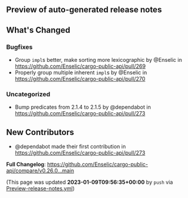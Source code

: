## Preview of auto-generated release notes
<!-- Release notes generated using configuration in .github/release.yml at main -->

## What's Changed
### Bugfixes
* Group `impl`s better, make sorting more lexicographic by @Enselic in https://github.com/Enselic/cargo-public-api/pull/269
* Properly group multiple inherent `impl`s by @Enselic in https://github.com/Enselic/cargo-public-api/pull/270
### Uncategorized
* Bump predicates from 2.1.4 to 2.1.5 by @dependabot in https://github.com/Enselic/cargo-public-api/pull/273

## New Contributors
* @dependabot made their first contribution in https://github.com/Enselic/cargo-public-api/pull/273

**Full Changelog**: https://github.com/Enselic/cargo-public-api/compare/v0.26.0...main


(This page was updated **2023-01-09T09:56:35+00:00** by `push` via [Preview-release-notes.yml](https://github.com/Enselic/cargo-public-api/actions/runs/3872633475))
